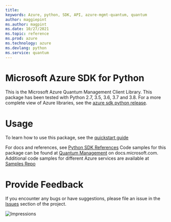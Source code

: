 ```yaml
---
title: 
keywords: Azure, python, SDK, API, azure-mgmt-quantum, quantum
author: maggiepint
ms.author: magpint
ms.date: 10/27/2021
ms.topic: reference
ms.prod: azure
ms.technology: azure
ms.devlang: python
ms.service: quantum
---
```


# Microsoft Azure SDK for Python

This is the Microsoft Azure Quantum Management Client Library.
This package has been tested with Python 2.7, 3.5, 3.6, 3.7 and 3.8.
For a more complete view of Azure libraries, see the [azure sdk python release](https://aka.ms/azsdk/python/all).


# Usage


To learn how to use this package, see the [quickstart guide](https://aka.ms/azsdk/python/mgmt)


 
For docs and references, see [Python SDK References](https://docs.microsoft.com/python/api/overview/azure/)
Code samples for this package can be found at [Quantum Management](https://docs.microsoft.com/samples/browse/?languages=python&term=Getting%20started%20-%20Managing&terms=Getting%20started%20-%20Managing) on docs.microsoft.com.
Additional code samples for different Azure services are available at [Samples Repo](https://aka.ms/azsdk/python/mgmt/samples)


# Provide Feedback

If you encounter any bugs or have suggestions, please file an issue in the
[Issues](https://github.com/Azure/azure-sdk-for-python/issues)
section of the project. 


![Impressions](https://azure-sdk-impressions.azurewebsites.net/api/impressions/azure-sdk-for-python%2Fazure-mgmt-quantum%2FREADME.png)

